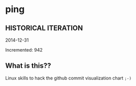 # ping

## HISTORICAL ITERATION
2014-12-31

Incremented: 942

## What is this?? 
Linux skills to hack the github commit visualization chart `;-)`
